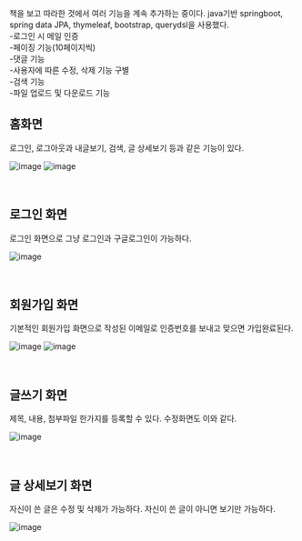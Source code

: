 책을 보고 따라한 것에서 여러 기능을 계속 추가하는 중이다. java기반 springboot, spring data JPA, thymeleaf, bootstrap, querydsl을 사용했다.
<br>-로그인 시 메일 인증
<br>-페이징 기능(10페이지씩)
<br>-댓글 기능
<br>-사용자에 따른 수정, 삭제 기능 구별
<br>-검색 기능
<br>-파일 업로드 및 다운로드 기능


<h2>홈화면</h2>
<p>로그인, 로그아웃과 내글보기, 검색, 글 상세보기 등과 같은 기능이 있다.</p>

![image](https://github.com/user-attachments/assets/e15d5ef5-a0fc-4aac-b221-7e64d91ddf2e)
![image](https://github.com/user-attachments/assets/3d20a8a5-1d8b-4fec-b13a-51bf60fbcd59)

<br>

<h2>로그인 화면</h2>
<p>로그인 화면으로 그냥 로그인과 구글로그인이 가능하다.</p>

![image](https://github.com/user-attachments/assets/fae25dfd-4d41-4164-8364-d8613e90d999)

<br>

<h2>회원가입 화면</h2>
<p>기본적인 회원가입 화면으로 작성된 이메일로 인증번호를 보내고 맞으면 가입완료된다.</p>

![image](https://github.com/user-attachments/assets/9b796b25-bdc6-41b8-8cb4-fbd94fb94c47)
![image](https://github.com/user-attachments/assets/fb47e3fc-f099-4fe2-b9a6-fe5ee0ef4b8d)

<br>

<h2>글쓰기 화면</h2>
<p>제목, 내용, 첨부파일 한가지를 등록할 수 있다. 수정화면도 이와 같다.</p>

![image](https://github.com/user-attachments/assets/c7b4e533-4585-4849-a3a6-737e50003316)

<br>

<h2>글 상세보기 화면</h2>
<p>자신이 쓴 글은 수정 및 삭제가 가능하다. 자신이 쓴 글이 아니면 보기만 가능하다.</p>

![image](https://github.com/user-attachments/assets/1e7f5f55-228c-4bdb-8f0d-927b5a7b59ab)

<br>
